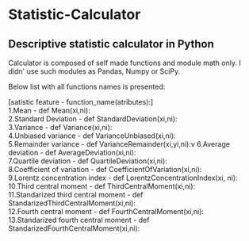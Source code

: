 <h1>Statistic-Calculator</h1>
<h2>Descriptive statistic calculator in Python</h2>

<p>Calculator is composed of self made functions and module math only. I didn' use such modules as Pandas, Numpy or SciPy.</p>

Below list with all functions names is presented:

<bold>[satistic feature - function_name(atributes):]</bold></br>
1.Mean - def Mean(xi,ni):</br>
2.Standard Deviation - def StandardDeviation(xi,ni):</br>
3.Variance - def Variance(xi,ni):</br>
4.Unbiased variance - def VarianceUnbiased(xi,ni):</br>
5.Remainder variance - def VarianceRemainder(xi,yi,ni):v
6.Average deviation - def AverageDeviation(xi,ni):</br>
7.Quartile deviation - def QuartileDeviation(xi,ni):</br>
8.Coefficient of variation - def CoefficientOfVariation(xi,ni):</br>
9.Lorentz concentration index - def LorentzConcentrationIndex(xi, ni):</br>
10.Third central moment - def ThirdCentralMoment(xi,ni):</br>
11.Standarized third central moment - def StandarizedThirdCentralMoment(xi,ni):</br>
12.Fourth central moment - def FourthCentralMoment(xi,ni):</br>
13.Standarized fourth central moment - def StandarizedFourthCentralMoment(xi,ni):</br>

